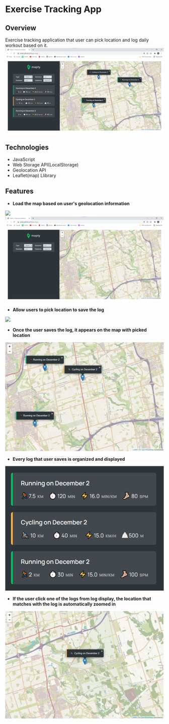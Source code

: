 # Exercise Tracking App

## Overview
Exercise tracking application that user can pick location and log daily workout based on it.
![](images/overview.png)

## Technologies
- JavaScript
- Web Storage API(LocalStorage)
- Geolocation API
- Leaflet(map) Llibrary

## Features
- **Load the map based on user's geolocation information**

![](images/permig.png)
![](images/map.png)

- **Allow users to pick location to save the log**

![](images/save-log.jpg)

- **Once the user saves the log, it appears on the map with picked location**

![](images/map-log.png)

- **Every log that user saves is organized and displayed**

![](images/logs-display.png)

- **If the user click one of the logs from log display, the location that matches with the log is automatically zoomed in**

![](images/zoom.png)
